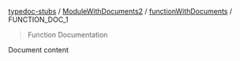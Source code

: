 [typedoc-stubs](README.md) / [ModuleWithDocuments2](ModuleWithDocuments2.md) / [functionWithDocuments](ModuleWithDocuments2.Function.functionWithDocuments.md) / FUNCTION\_DOC\_1

> Function Documentation

Document content
